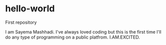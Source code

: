 # hello-world
First repository

I am Sayema Mashhadi. I've always loved coding but this is the first time I'll do any type of programming on a public platfrom.
I.AM.EXCITED.

